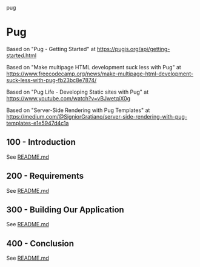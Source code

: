 pug
# Pug

Based on "Pug - Getting Started" at https://pugjs.org/api/getting-started.html

Based on "Make multipage HTML development suck less with Pug" at https://www.freecodecamp.org/news/make-multipage-html-development-suck-less-with-pug-fb23bc8e7874/

Based on "Pug Life - Developing Static sites with Pug" at https://www.youtube.com/watch?v=vBJwetqiX0g

Based on "Server-Side Rendering with Pug Templates" at https://medium.com/@SigniorGratiano/server-side-rendering-with-pug-templates-e1e5947d4c1a

## 100 - Introduction

See [README.md](./100/README.md)

## 200 - Requirements

See [README.md](./200/README.md)

## 300 - Building Our Application

See [README.md](./300/README.md)

## 400 - Conclusion

See [README.md](./400/README.md)

